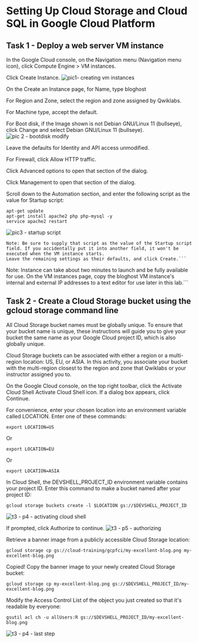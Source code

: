 # Setting Up Cloud Storage and Cloud SQL in Google Cloud Platform

## Task 1 - Deploy a web server VM instance
In the Google Cloud console, on the Navigation menu (Navigation menu icon), click Compute Engine > VM instances.

Click Create Instance.
![pic1- creating vm instances](https://github.com/user-attachments/assets/60b99e06-c8fc-4174-974f-fdf742dd3cd2)

On the Create an Instance page, for Name, type bloghost

For Region and Zone, select the region and zone assigned by Qwiklabs.

For Machine type, accept the default.

For Boot disk, if the Image shown is not Debian GNU/Linux 11 (bullseye), click Change and select Debian GNU/Linux 11 (bullseye).
![pic 2 - bootdisk modify](https://github.com/user-attachments/assets/b6f963bb-a0c8-4629-a407-6a88ed96d52b)

Leave the defaults for Identity and API access unmodified.

For Firewall, click Allow HTTP traffic.

Click Advanced options to open that section of the dialog.

Click Management to open that section of the dialog.

Scroll down to the Automation section, and enter the following script as the value for Startup script:

```
apt-get update
apt-get install apache2 php php-mysql -y
service apache2 restart
```
![pic3 - startup script](https://github.com/user-attachments/assets/7ac67fc9-e168-4061-a153-7706aaeb8525)


```
Note: Be sure to supply that script as the value of the Startup script field. If you accidentally put it into another field, it won't be executed when the VM instance starts.
Leave the remaining settings as their defaults, and click Create.```

```
Note: Instance can take about two minutes to launch and be fully available for use.
On the VM instances page, copy the bloghost VM instance's internal and external IP addresses to a text editor for use later in this lab.```

## Task 2 - Create a Cloud Storage bucket using the gcloud storage command line

All Cloud Storage bucket names must be globally unique. To ensure that your bucket name is unique, these instructions will guide you to give your bucket the same name as your Google Cloud project ID, which is also globally unique.

Cloud Storage buckets can be associated with either a region or a multi-region location: US, EU, or ASIA. In this activity, you associate your bucket with the multi-region closest to the region and zone that Qwiklabs or your instructor assigned you to.

On the Google Cloud console, on the top right toolbar, click the Activate Cloud Shell Activate Cloud Shell icon. If a dialog box appears, click Continue.

For convenience, enter your chosen location into an environment variable called LOCATION. Enter one of these commands:

```
export LOCATION=US
```

Or

```
export LOCATION=EU
```

Or

```
export LOCATION=ASIA
```

In Cloud Shell, the DEVSHELL_PROJECT_ID environment variable contains your project ID. Enter this command to make a bucket named after your project ID:
```
gcloud storage buckets create -l $LOCATION gs://$DEVSHELL_PROJECT_ID
```
![t3 - p4 - activating cloud shell](https://github.com/user-attachments/assets/fd6c66f0-1f04-4f36-88d8-39b121c443d0)


If prompted, click Authorize to continue.
![t3 - p5 - authorizing](https://github.com/user-attachments/assets/742e0c3c-1d05-48ce-a876-eb1243540c5a)


Retrieve a banner image from a publicly accessible Cloud Storage location:
```
gcloud storage cp gs://cloud-training/gcpfci/my-excellent-blog.png my-excellent-blog.png
```
Copied!
Copy the banner image to your newly created Cloud Storage bucket:
```
gcloud storage cp my-excellent-blog.png gs://$DEVSHELL_PROJECT_ID/my-excellent-blog.png
```

Modify the Access Control List of the object you just created so that it's readable by everyone:
```
gsutil acl ch -u allUsers:R gs://$DEVSHELL_PROJECT_ID/my-excellent-blog.png
```
![t3 - p4 - last step](https://github.com/user-attachments/assets/37081780-940d-4865-a53a-667186865c1a)
